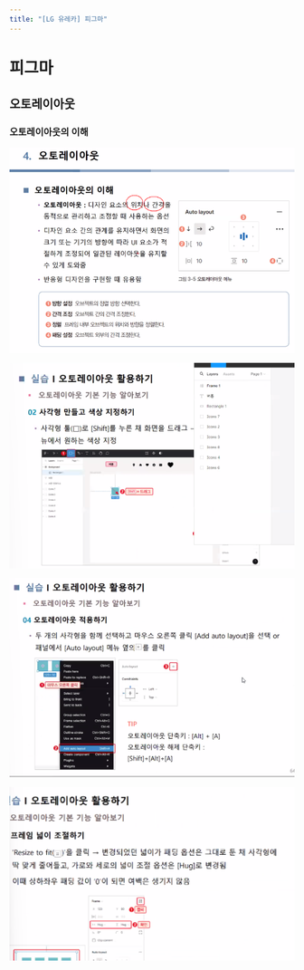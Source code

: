 ```yaml
---
title: "[LG 유레카] 피그마"
---
```


# 피그마

## 오토레이아웃

### 오토레이아웃의 이해



![image-20240801092316909](../../../images/Untitled/image-20240801092316909.png)

![ ](../../../images/Untitled/image-20240801092554449.png)

![image-20240801092741367](../../../images/Untitled/image-20240801092741367.png)

![image-20240801094707841](../../../images/Untitled/image-20240801094707841.png)